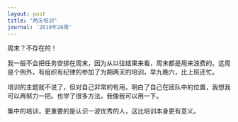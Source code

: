 ```yaml
---
layout: post
title: "两天培训"
journal: '2019年26周'
---
```


周末？不存在的！

我一般不会把任务安排在周末，因为从以往结果来看，周末都是用来浪费的。这周是个例外，有组织有纪律的参加了为期两天的培训，早九晚六，比上班还忙。

培训的主题就不说了，但对自己非常的有用，明白了自己在团队中的位置，我想我可以再努力一把。也学了很多方法，我像我可以用一下。

集中的培训，更重要的是认识一波优秀的人，这比培训本身更有意义。
